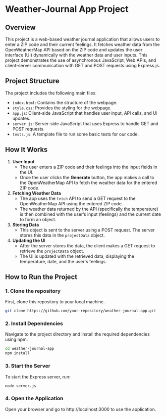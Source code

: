 # Weather-Journal App Project

## Overview

This project is a web-based weather journal application that allows users to enter a ZIP code and their current feelings. It fetches weather data from the OpenWeatherMap API based on the ZIP code and updates the user interface (UI) dynamically with the weather data and user inputs. This project demonstrates the use of asynchronous JavaScript, Web APIs, and client-server communication with GET and POST requests using Express.js.

## Project Structure

The project includes the following main files:

- `index.html`: Contains the structure of the webpage.
- `style.css`: Provides the styling for the webpage.
- `app.js`: Client-side JavaScript that handles user input, API calls, and UI updates.
- `server.js`: Server-side JavaScript that uses Express to handle GET and POST requests.
- `tests.js`: A template file to run some basic tests for our code.

## How It Works

1. **User Input**
   - The user enters a ZIP code and their feelings into the input fields in the UI.
   - Once the user clicks the **Generate** button, the app makes a call to the OpenWeatherMap API to fetch the weather data for the entered ZIP code.
2. **Fetching Weather Data**
   - The app uses the `fetch` API to send a GET request to the OpenWeatherMap API using the entered ZIP code.
   - The weather data returned by the API (specifically the temperature) is then combined with the user’s input (feelings) and the current date to form an object.
3. **Storing Data**
   - This object is sent to the server using a POST request. The server stores this data in the `projectData` object.
4. **Updating the UI**
   - After the server stores the data, the client makes a GET request to retrieve the `projectData` object.
   - The UI is updated with the retrieved data, displaying the temperature, date, and the user's feelings.

## How to Run the Project

### 1. Clone the repository

First, clone this repository to your local machine.

```bash
git clone https://github.com/your-repository/weather-journal-app.git
```

### 2. Install Dependencies

Navigate to the project directory and install the required dependencies using npm.

```bash
cd weather-journal-app
npm install
```

### 3. Start the Server

To start the Express server, run:

```bash
node server.js
```

### 4. Open the Application

Open your browser and go to http://localhost:3000 to use the application.
